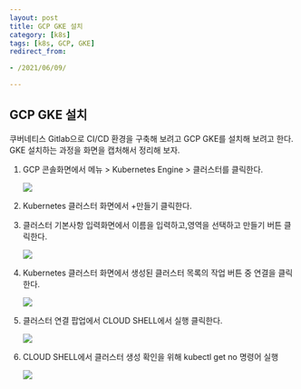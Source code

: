 ```yaml
---
layout: post 
title: GCP GKE 설치
category: [k8s]
tags: [k8s, GCP, GKE]
redirect_from:

- /2021/06/09/

---
```


## GCP GKE 설치  
쿠버네티스 Gitlab으로 CI/CD 환경을 구축해 보려고 GCP GKE를 설치해 보려고 한다. GKE 설치하는 과정을 화면을 캡처해서 정리해 보자.

1. GCP 콘솔화면에서 메뉴 > Kubernetes Engine > 클러스터를 클릭한다.  
   
   <img src="https://sisipapa.github.io/assets/images/posts/GKE1.PNG" >  
    
2. Kubernetes 클러스터 화면에서 +만들기 클릭한다.  

3. 클러스터 기본사항 입력화면에서 이름을 입력하고,영역을 선택하고 만들기 버튼 클릭한다.  
   
   <img src="https://sisipapa.github.io/assets/images/posts/GKE2.PNG" >  

4. Kubernetes 클러스터 화면에서 생성된 클러스터 목록의 작업 버튼 중 연결을 클릭한다.  

   <img src="https://sisipapa.github.io/assets/images/posts/GKE3.PNG" >  

5. 클러스터 연결 팝업에서 CLOUD SHELL에서 실행 클릭한다.  

   <img src="https://sisipapa.github.io/assets/images/posts/GKE4.PNG" >  

6. CLOUD SHELL에서 클러스터 생성 확인을 위해 kubectl get no 명령어 실행  

   <img src="https://sisipapa.github.io/assets/images/posts/GKE5.PNG" >  






    
  



 

